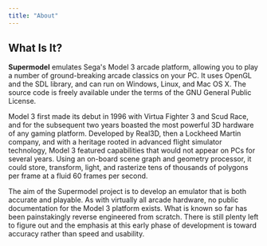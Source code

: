 ```yaml
---
title: "About"
---
```


## What Is It?

**Supermodel** emulates Sega's Model 3 arcade platform, allowing you to play a number of ground-breaking arcade classics on your PC. It uses OpenGL and the SDL library, and can run on Windows, Linux, and Mac OS X. The source code is freely available under the terms of the GNU General Public License.

Model 3 first made its debut in 1996 with Virtua Fighter 3 and Scud Race, and for the subsequent two years boasted the most powerful 3D hardware of any gaming platform. Developed by Real3D, then a Lockheed Martin company, and with a heritage rooted in advanced flight simulator technology, Model 3 featured capabilities that would not appear on PCs for several years. Using an on-board scene graph and geometry processor, it could store, transform, light, and rasterize tens of thousands of polygons per frame at a fluid 60 frames per second.

The aim of the Supermodel project is to develop an emulator that is both accurate and playable. As with virtually all arcade hardware, no public documentation for the Model 3 platform exists. What is known so far has been painstakingly reverse engineered from scratch. There is still plenty left to figure out and the emphasis at this early phase of development is toward accuracy rather than speed and usability.
